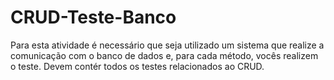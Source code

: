 # CRUD-Teste-Banco
Para esta atividade é necessário que seja utilizado um sistema que realize a comunicação com o banco de dados e, para cada método, vocês realizem o teste. Devem contér todos os testes relacionados ao CRUD.
